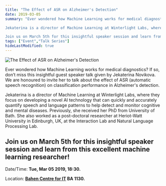 ```yaml
---
title: "The Effect of ASR on Alzheimer's Detection"
date: 2019-03-05
summary: "Ever wondered how Machine Learning works for medical diagnostics? If so, don’t miss this insightful guest speaker talk given by Jekaterina Novikova. We are honoured to invite her to talk about the effect of ASR (automatic speech recognition) on classification performance in Alzheimer's detection.

Jekaterina is a director of Machine Learning at Winterlight Labs, where they focus on developing a novel AI technology that can quickly and accurately quantify speech and language patterns to help detect and monitor cognitive and mental diseases. Previously, she received her PhD from University of Bath. She also worked as a post-doctoral researcher at Heriot-Watt University in Edinburgh, UK, at the Interaction Lab and Natural Language Processing Lab.

Join us on March 5th for this insightful speaker session and learn from this excellent machine learning researcher!"
tags: ["Event","Talk Series"]
hideLastModified: true
---
```


![The Effect of ASR on Alzheimer's Detection](https://drive.google.com/u/0/uc?id=1pIzt9_T_moOBums_H3qXz7MCQ1Pq1KVL)

Ever wondered how Machine Learning works for medical diagnostics? If so, don’t miss this insightful guest speaker talk given by Jekaterina Novikova. We are honoured to invite her to talk about the effect of ASR (automatic speech recognition) on classification performance in Alzheimer's detection.

Jekaterina is a director of Machine Learning at Winterlight Labs, where they focus on developing a novel AI technology that can quickly and accurately quantify speech and language patterns to help detect and monitor cognitive and mental diseases. Previously, she received her PhD from University of Bath. She also worked as a post-doctoral researcher at Heriot-Watt University in Edinburgh, UK, at the Interaction Lab and Natural Language Processing Lab.

Join us on March 5th for this insightful speaker session and learn from this excellent machine learning researcher!
---
Date/Time: **Tue, Mar 05 2019, 18:30.**

Location: **[Bahen Centre for IT](http://map.utoronto.ca/utsg/building/080) BA 1130.**
